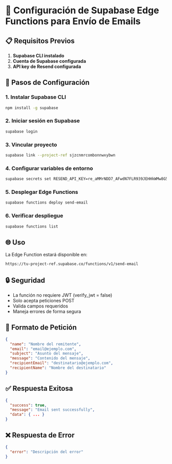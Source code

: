 # 🚀 Configuración de Supabase Edge Functions para Envío de Emails

## 📋 Requisitos Previos

1. **Supabase CLI instalado**
2. **Cuenta de Supabase configurada**
3. **API key de Resend configurada**

## 🔧 Pasos de Configuración

### 1. Instalar Supabase CLI

```bash
npm install -g supabase
```

### 2. Iniciar sesión en Supabase

```bash
supabase login
```

### 3. Vincular proyecto

```bash
supabase link --project-ref sjzcnmrcombonnwxybwn
```

### 4. Configurar variables de entorno

```bash
supabase secrets set RESEND_API_KEY=re_aMMrNDD7_AFwdN7FLR939JEHHkWMw8G5i
```

### 5. Desplegar Edge Functions

```bash
supabase functions deploy send-email
```

### 6. Verificar despliegue

```bash
supabase functions list
```

## 🌐 Uso

La Edge Function estará disponible en:

```
https://tu-project-ref.supabase.co/functions/v1/send-email
```

## 🔒 Seguridad

- La función no requiere JWT (verify_jwt = false)
- Solo acepta peticiones POST
- Valida campos requeridos
- Maneja errores de forma segura

## 📧 Formato de Petición

```json
{
  "name": "Nombre del remitente",
  "email": "email@ejemplo.com",
  "subject": "Asunto del mensaje",
  "message": "Contenido del mensaje",
  "recipientEmail": "destinatario@ejemplo.com",
  "recipientName": "Nombre del destinatario"
}
```

## ✅ Respuesta Exitosa

```json
{
  "success": true,
  "message": "Email sent successfully",
  "data": { ... }
}
```

## ❌ Respuesta de Error

```json
{
  "error": "Descripción del error"
}
```
